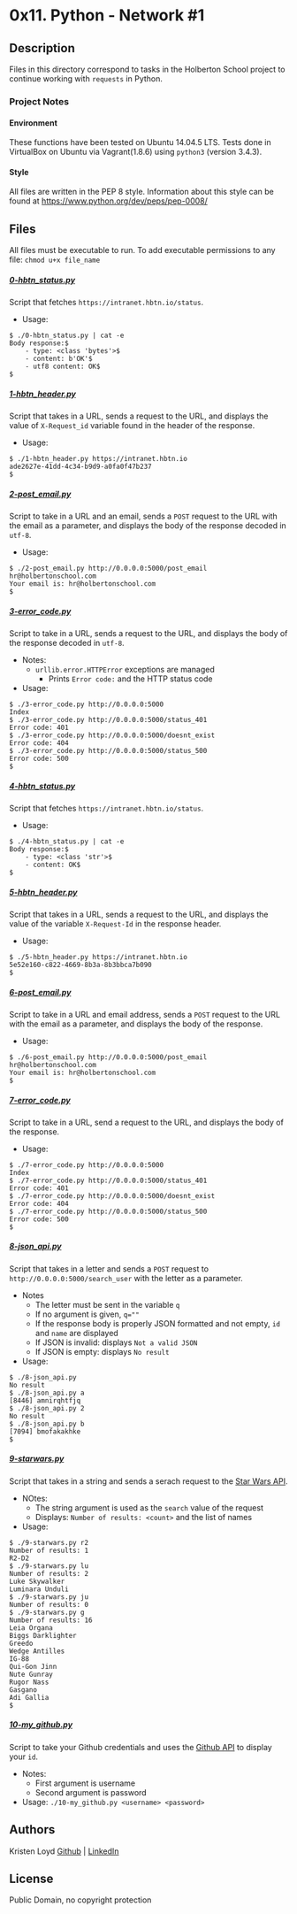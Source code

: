 # 0x11. Python - Network #1

## Description
Files in this directory correspond to tasks in the Holberton School project to continue working with `requests` in Python.

### Project Notes
#### Environment
These functions have been tested on Ubuntu 14.04.5 LTS.
Tests done in VirtualBox on Ubuntu via Vagrant(1.8.6) using `python3` (version 3.4.3).

#### Style
All files are written in the PEP 8 style.
Information about this style can be found at https://www.python.org/dev/peps/pep-0008/

## Files
All files must be executable to run. To add executable permissions to any file: `chmod u+x file_name`

##### [0-hbtn_status.py](0-hbtn_status.py)
Script that fetches `https://intranet.hbtn.io/status`.
* Usage:
```
$ ./0-hbtn_status.py | cat -e
Body response:$
    - type: <class 'bytes'>$
    - content: b'OK'$
    - utf8 content: OK$
$
```

##### [1-hbtn_header.py](1-hbtn_header.py)
Script that takes in a URL, sends a request to the URL, and displays the value of `X-Request_id` variable found in the header of the response.
* Usage:
```
$ ./1-hbtn_header.py https://intranet.hbtn.io
ade2627e-41dd-4c34-b9d9-a0fa0f47b237
$
```

##### [2-post_email.py](2-post_email.py)
Script to take in a URL and an email, sends a `POST` request to the URL with the email as a parameter, and displays the body of the response decoded in `utf-8`.
* Usage:
```
$ ./2-post_email.py http://0.0.0.0:5000/post_email hr@holbertonschool.com
Your email is: hr@holbertonschool.com
$
```

##### [3-error_code.py](3-error_code.py)
Script to take in a URL, sends a request to the URL, and displays the body of the response decoded in `utf-8`.
* Notes:
  * `urllib.error.HTTPError` exceptions are managed
    * Prints `Error code:` and the HTTP status code
* Usage:
```
$ ./3-error_code.py http://0.0.0.0:5000
Index
$ ./3-error_code.py http://0.0.0.0:5000/status_401
Error code: 401
$ ./3-error_code.py http://0.0.0.0:5000/doesnt_exist
Error code: 404
$ ./3-error_code.py http://0.0.0.0:5000/status_500
Error code: 500
$
```

##### [4-hbtn_status.py](4-hbtn_status.py)
Script that fetches `https://intranet.hbtn.io/status`.
* Usage:
```
$ ./4-hbtn_status.py | cat -e
Body response:$
    - type: <class 'str'>$
    - content: OK$
$
```

##### [5-hbtn_header.py](5-hbtn_header.py)
Script that takes in a URL, sends a request to the URL, and displays the value of the variable `X-Request-Id` in the response header.
* Usage:
```
$ ./5-hbtn_header.py https://intranet.hbtn.io
5e52e160-c822-4669-8b3a-8b3bbca7b090
$
```

##### [6-post_email.py](6-post_email.py)
Script to take in a URL and email address, sends a `POST` request to the URL with the email as a parameter, and displays the body of the response.
* Usage:
```
$ ./6-post_email.py http://0.0.0.0:5000/post_email hr@holbertonschool.com
Your email is: hr@holbertonschool.com
$
```

##### [7-error_code.py](7-error_code.py)
Script to take in a URL, send a request to the URL, and displays the body of the response.
* Usage:
```
$ ./7-error_code.py http://0.0.0.0:5000
Index
$ ./7-error_code.py http://0.0.0.0:5000/status_401
Error code: 401
$ ./7-error_code.py http://0.0.0.0:5000/doesnt_exist
Error code: 404
$ ./7-error_code.py http://0.0.0.0:5000/status_500
Error code: 500
$
```

##### [8-json_api.py](8-json_api.py)
Script that takes in a letter and sends a `POST` request to `http://0.0.0.0:5000/search_user` with the letter as a parameter.
* Notes
  * The letter must be sent in the variable `q`
  * If no argument is given, `q=""`
  * If the response body is properly JSON formatted and not empty, `id` and `name` are displayed
  * If JSON is invalid: displays `Not a valid JSON`
  * If JSON is empty: displays `No result`
* Usage:
```
$ ./8-json_api.py 
No result
$ ./8-json_api.py a
[8446] amnirqhtfjq
$ ./8-json_api.py 2
No result
$ ./8-json_api.py b
[7094] bmofakakhke
$
```

##### [9-starwars.py](9-starwars.py)
Script that takes in a string and sends a serach request to the [Star Wars API](https://swapi.co/documentation).
* NOtes:
  * The string argument is used as the `search` value of the request
  * Displays: `Number of results: <count>` and the list of names
* Usage:
```
$ ./9-starwars.py r2
Number of results: 1
R2-D2
$ ./9-starwars.py lu
Number of results: 2
Luke Skywalker
Luminara Unduli
$ ./9-starwars.py ju
Number of results: 0
$ ./9-starwars.py g
Number of results: 16
Leia Organa
Biggs Darklighter
Greedo
Wedge Antilles
IG-88
Qui-Gon Jinn
Nute Gunray
Rugor Nass
Gasgano
Adi Gallia
$
```

##### [10-my_github.py](10-my_github.py)
Script to take your Github credentials and uses the [Github API](https://developer.github.com/v3/users/#get-the-authenticated-user) to display your `id`.
* Notes:
  * First argument is username
  * Second argument is password
* Usage: `./10-my_github.py <username> <password>`

##### []()


	
## Authors
Kristen Loyd        [Github](https://github.com/KRLoyd) |  [LinkedIn](https://www.linkedin.com/in/kristen-loyd-34984a92)

## License
Public Domain, no copyright protection
